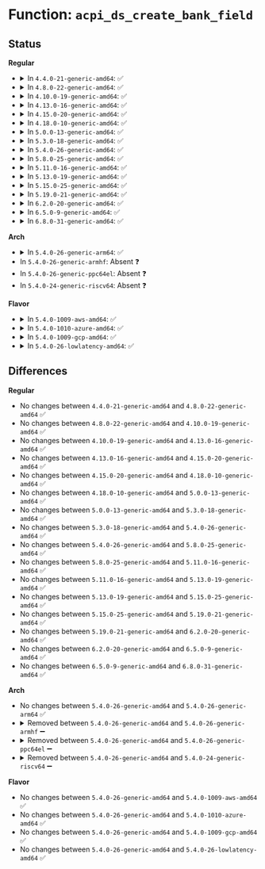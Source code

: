 # Function: <code>acpi_ds_create_bank_field</code>

## Status
<b>Regular</b>
<ul>
<li>
<details>
<summary>In <code>4.4.0-21-generic-amd64</code>: ✅</summary>

```c
acpi_status acpi_ds_create_bank_field(union acpi_parse_object * op, struct acpi_namespace_node * region_node, struct acpi_walk_state * walk_state)
```

```json
{
  "name": "acpi_ds_create_bank_field",
  "collision_type": "Unique Global",
  "inline_type": "No",
  "funcs": [
    {
      "addr": 18446744071583613029,
      "name": "acpi_ds_create_bank_field",
      "external": true,
      "loc": "drivers/acpi/acpica/dsfield.c:656",
      "file": "drivers/acpi/acpica/dsfield.c",
      "inline": "seen, unknown",
      "caller_inline": [],
      "caller_func": [
        "drivers/acpi/acpica/dswload2.c:acpi_ds_load2_end_op"
      ]
    }
  ],
  "symbols": [
    {
      "addr": 18446744071583613029,
      "name": "acpi_ds_create_bank_field",
      "section": ".text",
      "bind": "STB_GLOBAL",
      "size": 284
    }
  ]
}
```
</details>
</li>
<li>
<details>
<summary>In <code>4.8.0-22-generic-amd64</code>: ✅</summary>

```c
acpi_status acpi_ds_create_bank_field(union acpi_parse_object * op, struct acpi_namespace_node * region_node, struct acpi_walk_state * walk_state)
```

```json
{
  "name": "acpi_ds_create_bank_field",
  "collision_type": "Unique Global",
  "inline_type": "No",
  "funcs": [
    {
      "addr": 18446744071583936122,
      "name": "acpi_ds_create_bank_field",
      "external": true,
      "loc": "drivers/acpi/acpica/dsfield.c:656",
      "file": "drivers/acpi/acpica/dsfield.c",
      "inline": "seen, unknown",
      "caller_inline": [],
      "caller_func": [
        "drivers/acpi/acpica/dswload2.c:acpi_ds_load2_end_op"
      ]
    }
  ],
  "symbols": [
    {
      "addr": 18446744071583936122,
      "name": "acpi_ds_create_bank_field",
      "section": ".text",
      "bind": "STB_GLOBAL",
      "size": 278
    }
  ]
}
```
</details>
</li>
<li>
<details>
<summary>In <code>4.10.0-19-generic-amd64</code>: ✅</summary>

```c
acpi_status acpi_ds_create_bank_field(union acpi_parse_object * op, struct acpi_namespace_node * region_node, struct acpi_walk_state * walk_state)
```

```json
{
  "name": "acpi_ds_create_bank_field",
  "collision_type": "Unique Global",
  "inline_type": "No",
  "funcs": [
    {
      "addr": 18446744071584077715,
      "name": "acpi_ds_create_bank_field",
      "external": true,
      "loc": "drivers/acpi/acpica/dsfield.c:656",
      "file": "drivers/acpi/acpica/dsfield.c",
      "inline": "seen, unknown",
      "caller_inline": [],
      "caller_func": [
        "drivers/acpi/acpica/dswload2.c:acpi_ds_load2_end_op"
      ]
    }
  ],
  "symbols": [
    {
      "addr": 18446744071584077715,
      "name": "acpi_ds_create_bank_field",
      "section": ".text",
      "bind": "STB_GLOBAL",
      "size": 278
    }
  ]
}
```
</details>
</li>
<li>
<details>
<summary>In <code>4.13.0-16-generic-amd64</code>: ✅</summary>

```c
acpi_status acpi_ds_create_bank_field(union acpi_parse_object * op, struct acpi_namespace_node * region_node, struct acpi_walk_state * walk_state)
```

```json
{
  "name": "acpi_ds_create_bank_field",
  "collision_type": "Unique Global",
  "inline_type": "No",
  "funcs": [
    {
      "addr": 18446744071584144452,
      "name": "acpi_ds_create_bank_field",
      "external": true,
      "loc": "drivers/acpi/acpica/dsfield.c:656",
      "file": "drivers/acpi/acpica/dsfield.c",
      "inline": "seen, unknown",
      "caller_inline": [],
      "caller_func": [
        "drivers/acpi/acpica/dswload2.c:acpi_ds_load2_end_op"
      ]
    }
  ],
  "symbols": [
    {
      "addr": 18446744071584144452,
      "name": "acpi_ds_create_bank_field",
      "section": ".text",
      "bind": "STB_GLOBAL",
      "size": 278
    }
  ]
}
```
</details>
</li>
<li>
<details>
<summary>In <code>4.15.0-20-generic-amd64</code>: ✅</summary>

```c
acpi_status acpi_ds_create_bank_field(union acpi_parse_object * op, struct acpi_namespace_node * region_node, struct acpi_walk_state * walk_state)
```

```json
{
  "name": "acpi_ds_create_bank_field",
  "collision_type": "Unique Global",
  "inline_type": "No",
  "funcs": [
    {
      "addr": 18446744071584423298,
      "name": "acpi_ds_create_bank_field",
      "external": true,
      "loc": "drivers/acpi/acpica/dsfield.c:658",
      "file": "drivers/acpi/acpica/dsfield.c",
      "inline": "seen, unknown",
      "caller_inline": [],
      "caller_func": [
        "drivers/acpi/acpica/dswload2.c:acpi_ds_load2_end_op"
      ]
    }
  ],
  "symbols": [
    {
      "addr": 18446744071584423298,
      "name": "acpi_ds_create_bank_field",
      "section": ".text",
      "bind": "STB_GLOBAL",
      "size": 412
    }
  ]
}
```
</details>
</li>
<li>
<details>
<summary>In <code>4.18.0-10-generic-amd64</code>: ✅</summary>

```c
acpi_status acpi_ds_create_bank_field(union acpi_parse_object * op, struct acpi_namespace_node * region_node, struct acpi_walk_state * walk_state)
```

```json
{
  "name": "acpi_ds_create_bank_field",
  "collision_type": "Unique Global",
  "inline_type": "No",
  "funcs": [
    {
      "addr": 18446744071584646819,
      "name": "acpi_ds_create_bank_field",
      "external": true,
      "loc": "drivers/acpi/acpica/dsfield.c:630",
      "file": "drivers/acpi/acpica/dsfield.c",
      "inline": "seen, unknown",
      "caller_inline": [],
      "caller_func": [
        "drivers/acpi/acpica/dswload2.c:acpi_ds_load2_end_op"
      ]
    }
  ],
  "symbols": [
    {
      "addr": 18446744071584646819,
      "name": "acpi_ds_create_bank_field",
      "section": ".text",
      "bind": "STB_GLOBAL",
      "size": 430
    }
  ]
}
```
</details>
</li>
<li>
<details>
<summary>In <code>5.0.0-13-generic-amd64</code>: ✅</summary>

```c
acpi_status acpi_ds_create_bank_field(union acpi_parse_object * op, struct acpi_namespace_node * region_node, struct acpi_walk_state * walk_state)
```

```json
{
  "name": "acpi_ds_create_bank_field",
  "collision_type": "Unique Global",
  "inline_type": "No",
  "funcs": [
    {
      "addr": 18446744071584746457,
      "name": "acpi_ds_create_bank_field",
      "external": true,
      "loc": "drivers/acpi/acpica/dsfield.c:662",
      "file": "drivers/acpi/acpica/dsfield.c",
      "inline": "seen, unknown",
      "caller_inline": [],
      "caller_func": [
        "drivers/acpi/acpica/dswload2.c:acpi_ds_load2_end_op"
      ]
    }
  ],
  "symbols": [
    {
      "addr": 18446744071584746457,
      "name": "acpi_ds_create_bank_field",
      "section": ".text",
      "bind": "STB_GLOBAL",
      "size": 430
    }
  ]
}
```
</details>
</li>
<li>
<details>
<summary>In <code>5.3.0-18-generic-amd64</code>: ✅</summary>

```c
acpi_status acpi_ds_create_bank_field(union acpi_parse_object * op, struct acpi_namespace_node * region_node, struct acpi_walk_state * walk_state)
```

```json
{
  "name": "acpi_ds_create_bank_field",
  "collision_type": "Unique Global",
  "inline_type": "No",
  "funcs": [
    {
      "addr": 18446744071584948787,
      "name": "acpi_ds_create_bank_field",
      "external": true,
      "loc": "drivers/acpi/acpica/dsfield.c:669",
      "file": "drivers/acpi/acpica/dsfield.c",
      "inline": "seen, unknown",
      "caller_inline": [],
      "caller_func": [
        "drivers/acpi/acpica/dswload2.c:acpi_ds_load2_end_op"
      ]
    }
  ],
  "symbols": [
    {
      "addr": 18446744071584948787,
      "name": "acpi_ds_create_bank_field",
      "section": ".text",
      "bind": "STB_GLOBAL",
      "size": 427
    }
  ]
}
```
</details>
</li>
<li>
<details>
<summary>In <code>5.4.0-26-generic-amd64</code>: ✅</summary>

```c
acpi_status acpi_ds_create_bank_field(union acpi_parse_object * op, struct acpi_namespace_node * region_node, struct acpi_walk_state * walk_state)
```

```json
{
  "name": "acpi_ds_create_bank_field",
  "collision_type": "Unique Global",
  "inline_type": "No",
  "funcs": [
    {
      "addr": 18446744071585084579,
      "name": "acpi_ds_create_bank_field",
      "external": true,
      "loc": "drivers/acpi/acpica/dsfield.c:669",
      "file": "drivers/acpi/acpica/dsfield.c",
      "inline": "seen, unknown",
      "caller_inline": [],
      "caller_func": [
        "drivers/acpi/acpica/dswload2.c:acpi_ds_load2_end_op"
      ]
    }
  ],
  "symbols": [
    {
      "addr": 18446744071585084579,
      "name": "acpi_ds_create_bank_field",
      "section": ".text",
      "bind": "STB_GLOBAL",
      "size": 427
    }
  ]
}
```
</details>
</li>
<li>
<details>
<summary>In <code>5.8.0-25-generic-amd64</code>: ✅</summary>

```c
acpi_status acpi_ds_create_bank_field(union acpi_parse_object * op, struct acpi_namespace_node * region_node, struct acpi_walk_state * walk_state)
```

```json
{
  "name": "acpi_ds_create_bank_field",
  "collision_type": "Unique Global",
  "inline_type": "No",
  "funcs": [
    {
      "addr": 18446744071585789172,
      "name": "acpi_ds_create_bank_field",
      "external": true,
      "loc": "drivers/acpi/acpica/dsfield.c:673",
      "file": "drivers/acpi/acpica/dsfield.c",
      "inline": "seen, unknown",
      "caller_inline": [],
      "caller_func": [
        "drivers/acpi/acpica/dswload2.c:acpi_ds_load2_end_op"
      ]
    }
  ],
  "symbols": [
    {
      "addr": 18446744071585789172,
      "name": "acpi_ds_create_bank_field",
      "section": ".text",
      "bind": "STB_GLOBAL",
      "size": 427
    }
  ]
}
```
</details>
</li>
<li>
<details>
<summary>In <code>5.11.0-16-generic-amd64</code>: ✅</summary>

```c
acpi_status acpi_ds_create_bank_field(union acpi_parse_object * op, struct acpi_namespace_node * region_node, struct acpi_walk_state * walk_state)
```

```json
{
  "name": "acpi_ds_create_bank_field",
  "collision_type": "Unique Global",
  "inline_type": "No",
  "funcs": [
    {
      "addr": 18446744071585910028,
      "name": "acpi_ds_create_bank_field",
      "external": true,
      "loc": "drivers/acpi/acpica/dsfield.c:673",
      "file": "drivers/acpi/acpica/dsfield.c",
      "inline": "seen, unknown",
      "caller_inline": [],
      "caller_func": [
        "drivers/acpi/acpica/dswload2.c:acpi_ds_load2_end_op"
      ]
    }
  ],
  "symbols": [
    {
      "addr": 18446744071585910028,
      "name": "acpi_ds_create_bank_field",
      "section": ".text",
      "bind": "STB_GLOBAL",
      "size": 427
    }
  ]
}
```
</details>
</li>
<li>
<details>
<summary>In <code>5.13.0-19-generic-amd64</code>: ✅</summary>

```c
acpi_status acpi_ds_create_bank_field(union acpi_parse_object * op, struct acpi_namespace_node * region_node, struct acpi_walk_state * walk_state)
```

```json
{
  "name": "acpi_ds_create_bank_field",
  "collision_type": "Unique Global",
  "inline_type": "No",
  "funcs": [
    {
      "addr": 18446744071585787427,
      "name": "acpi_ds_create_bank_field",
      "external": true,
      "loc": "drivers/acpi/acpica/dsfield.c:673",
      "file": "drivers/acpi/acpica/dsfield.c",
      "inline": "seen, unknown",
      "caller_inline": [],
      "caller_func": [
        "drivers/acpi/acpica/dswload2.c:acpi_ds_load2_end_op"
      ]
    }
  ],
  "symbols": [
    {
      "addr": 18446744071585787427,
      "name": "acpi_ds_create_bank_field",
      "section": ".text",
      "bind": "STB_GLOBAL",
      "size": 427
    }
  ]
}
```
</details>
</li>
<li>
<details>
<summary>In <code>5.15.0-25-generic-amd64</code>: ✅</summary>

```c
acpi_status acpi_ds_create_bank_field(union acpi_parse_object * op, struct acpi_namespace_node * region_node, struct acpi_walk_state * walk_state)
```

```json
{
  "name": "acpi_ds_create_bank_field",
  "collision_type": "Unique Global",
  "inline_type": "No",
  "funcs": [
    {
      "addr": 18446744071586272291,
      "name": "acpi_ds_create_bank_field",
      "external": true,
      "loc": "drivers/acpi/acpica/dsfield.c:673",
      "file": "drivers/acpi/acpica/dsfield.c",
      "inline": "seen, unknown",
      "caller_inline": [],
      "caller_func": [
        "drivers/acpi/acpica/dswload2.c:acpi_ds_load2_end_op"
      ]
    }
  ],
  "symbols": [
    {
      "addr": 18446744071586272291,
      "name": "acpi_ds_create_bank_field",
      "section": ".text",
      "bind": "STB_GLOBAL",
      "size": 427
    }
  ]
}
```
</details>
</li>
<li>
<details>
<summary>In <code>5.19.0-21-generic-amd64</code>: ✅</summary>

```c
acpi_status acpi_ds_create_bank_field(union acpi_parse_object * op, struct acpi_namespace_node * region_node, struct acpi_walk_state * walk_state)
```

```json
{
  "name": "acpi_ds_create_bank_field",
  "collision_type": "Unique Global",
  "inline_type": "No",
  "funcs": [
    {
      "addr": 18446744071587515977,
      "name": "acpi_ds_create_bank_field",
      "external": true,
      "loc": "drivers/acpi/acpica/dsfield.c:673",
      "file": "drivers/acpi/acpica/dsfield.c",
      "inline": "seen, unknown",
      "caller_inline": [],
      "caller_func": [
        "drivers/acpi/acpica/dswload2.c:acpi_ds_load2_end_op"
      ]
    }
  ],
  "symbols": [
    {
      "addr": 18446744071587515977,
      "name": "acpi_ds_create_bank_field",
      "section": ".text",
      "bind": "STB_GLOBAL",
      "size": 458
    }
  ]
}
```
</details>
</li>
<li>
<details>
<summary>In <code>6.2.0-20-generic-amd64</code>: ✅</summary>

```c
acpi_status acpi_ds_create_bank_field(union acpi_parse_object * op, struct acpi_namespace_node * region_node, struct acpi_walk_state * walk_state)
```

```json
{
  "name": "acpi_ds_create_bank_field",
  "collision_type": "Unique Global",
  "inline_type": "No",
  "funcs": [
    {
      "addr": 18446744071588791904,
      "name": "acpi_ds_create_bank_field",
      "external": true,
      "loc": "drivers/acpi/acpica/dsfield.c:673",
      "file": "drivers/acpi/acpica/dsfield.c",
      "inline": "seen, unknown",
      "caller_inline": [],
      "caller_func": [
        "drivers/acpi/acpica/dswload2.c:acpi_ds_load2_end_op"
      ]
    }
  ],
  "symbols": [
    {
      "addr": 18446744071588791904,
      "name": "acpi_ds_create_bank_field",
      "section": ".text",
      "bind": "STB_GLOBAL",
      "size": 485
    }
  ]
}
```
</details>
</li>
<li>
<details>
<summary>In <code>6.5.0-9-generic-amd64</code>: ✅</summary>

```c
acpi_status acpi_ds_create_bank_field(union acpi_parse_object * op, struct acpi_namespace_node * region_node, struct acpi_walk_state * walk_state)
```

```json
{
  "name": "acpi_ds_create_bank_field",
  "collision_type": "Unique Global",
  "inline_type": "No",
  "funcs": [
    {
      "addr": 18446744071589081360,
      "name": "acpi_ds_create_bank_field",
      "external": true,
      "loc": "drivers/acpi/acpica/dsfield.c:673",
      "file": "drivers/acpi/acpica/dsfield.c",
      "inline": "seen, unknown",
      "caller_inline": [],
      "caller_func": [
        "drivers/acpi/acpica/dswload2.c:acpi_ds_load2_end_op"
      ]
    }
  ],
  "symbols": [
    {
      "addr": 18446744071589081360,
      "name": "acpi_ds_create_bank_field",
      "section": ".text",
      "bind": "STB_GLOBAL",
      "size": 485
    }
  ]
}
```
</details>
</li>
<li>
<details>
<summary>In <code>6.8.0-31-generic-amd64</code>: ✅</summary>

```c
acpi_status acpi_ds_create_bank_field(union acpi_parse_object * op, struct acpi_namespace_node * region_node, struct acpi_walk_state * walk_state)
```

```json
{
  "name": "acpi_ds_create_bank_field",
  "collision_type": "Unique Global",
  "inline_type": "No",
  "funcs": [
    {
      "addr": 18446744071589387056,
      "name": "acpi_ds_create_bank_field",
      "external": true,
      "loc": "drivers/acpi/acpica/dsfield.c:673",
      "file": "drivers/acpi/acpica/dsfield.c",
      "inline": "seen, unknown",
      "caller_inline": [],
      "caller_func": [
        "drivers/acpi/acpica/dswload2.c:acpi_ds_load2_end_op"
      ]
    }
  ],
  "symbols": [
    {
      "addr": 18446744071589387056,
      "name": "acpi_ds_create_bank_field",
      "section": ".text",
      "bind": "STB_GLOBAL",
      "size": 485
    }
  ]
}
```
</details>
</li>
</ul>
<b>Arch</b>
<ul>
<li>
<details>
<summary>In <code>5.4.0-26-generic-arm64</code>: ✅</summary>

```c
acpi_status acpi_ds_create_bank_field(union acpi_parse_object * op, struct acpi_namespace_node * region_node, struct acpi_walk_state * walk_state)
```

```json
{
  "name": "acpi_ds_create_bank_field",
  "collision_type": "Unique Global",
  "inline_type": "No",
  "funcs": [
    {
      "addr": 18446603336497484924,
      "name": "acpi_ds_create_bank_field",
      "external": true,
      "loc": "drivers/acpi/acpica/dsfield.c:669",
      "file": "drivers/acpi/acpica/dsfield.c",
      "inline": "seen, unknown",
      "caller_inline": [],
      "caller_func": [
        "drivers/acpi/acpica/dswload2.c:acpi_ds_load2_end_op"
      ]
    }
  ],
  "symbols": [
    {
      "addr": 18446603336497484924,
      "name": "acpi_ds_create_bank_field",
      "section": ".text",
      "bind": "STB_GLOBAL",
      "size": 304
    }
  ]
}
```
</details>
</li>
<li>
In <code>5.4.0-26-generic-armhf</code>: Absent ❓
</li>
<li>
In <code>5.4.0-26-generic-ppc64el</code>: Absent ❓
</li>
<li>
In <code>5.4.0-24-generic-riscv64</code>: Absent ❓
</li>
</ul>
<b>Flavor</b>
<ul>
<li>
<details>
<summary>In <code>5.4.0-1009-aws-amd64</code>: ✅</summary>

```c
acpi_status acpi_ds_create_bank_field(union acpi_parse_object * op, struct acpi_namespace_node * region_node, struct acpi_walk_state * walk_state)
```

```json
{
  "name": "acpi_ds_create_bank_field",
  "collision_type": "Unique Global",
  "inline_type": "No",
  "funcs": [
    {
      "addr": 18446744071585010423,
      "name": "acpi_ds_create_bank_field",
      "external": true,
      "loc": "drivers/acpi/acpica/dsfield.c:669",
      "file": "drivers/acpi/acpica/dsfield.c",
      "inline": "seen, unknown",
      "caller_inline": [],
      "caller_func": [
        "drivers/acpi/acpica/dswload2.c:acpi_ds_load2_end_op"
      ]
    }
  ],
  "symbols": [
    {
      "addr": 18446744071585010423,
      "name": "acpi_ds_create_bank_field",
      "section": ".text",
      "bind": "STB_GLOBAL",
      "size": 284
    }
  ]
}
```
</details>
</li>
<li>
<details>
<summary>In <code>5.4.0-1010-azure-amd64</code>: ✅</summary>

```c
acpi_status acpi_ds_create_bank_field(union acpi_parse_object * op, struct acpi_namespace_node * region_node, struct acpi_walk_state * walk_state)
```

```json
{
  "name": "acpi_ds_create_bank_field",
  "collision_type": "Unique Global",
  "inline_type": "No",
  "funcs": [
    {
      "addr": 18446744071584926066,
      "name": "acpi_ds_create_bank_field",
      "external": true,
      "loc": "drivers/acpi/acpica/dsfield.c:669",
      "file": "drivers/acpi/acpica/dsfield.c",
      "inline": "seen, unknown",
      "caller_inline": [],
      "caller_func": [
        "drivers/acpi/acpica/dswload2.c:acpi_ds_load2_end_op"
      ]
    }
  ],
  "symbols": [
    {
      "addr": 18446744071584926066,
      "name": "acpi_ds_create_bank_field",
      "section": ".text",
      "bind": "STB_GLOBAL",
      "size": 284
    }
  ]
}
```
</details>
</li>
<li>
<details>
<summary>In <code>5.4.0-1009-gcp-amd64</code>: ✅</summary>

```c
acpi_status acpi_ds_create_bank_field(union acpi_parse_object * op, struct acpi_namespace_node * region_node, struct acpi_walk_state * walk_state)
```

```json
{
  "name": "acpi_ds_create_bank_field",
  "collision_type": "Unique Global",
  "inline_type": "No",
  "funcs": [
    {
      "addr": 18446744071585036163,
      "name": "acpi_ds_create_bank_field",
      "external": true,
      "loc": "drivers/acpi/acpica/dsfield.c:669",
      "file": "drivers/acpi/acpica/dsfield.c",
      "inline": "seen, unknown",
      "caller_inline": [],
      "caller_func": [
        "drivers/acpi/acpica/dswload2.c:acpi_ds_load2_end_op"
      ]
    }
  ],
  "symbols": [
    {
      "addr": 18446744071585036163,
      "name": "acpi_ds_create_bank_field",
      "section": ".text",
      "bind": "STB_GLOBAL",
      "size": 427
    }
  ]
}
```
</details>
</li>
<li>
<details>
<summary>In <code>5.4.0-26-lowlatency-amd64</code>: ✅</summary>

```c
acpi_status acpi_ds_create_bank_field(union acpi_parse_object * op, struct acpi_namespace_node * region_node, struct acpi_walk_state * walk_state)
```

```json
{
  "name": "acpi_ds_create_bank_field",
  "collision_type": "Unique Global",
  "inline_type": "No",
  "funcs": [
    {
      "addr": 18446744071585142323,
      "name": "acpi_ds_create_bank_field",
      "external": true,
      "loc": "drivers/acpi/acpica/dsfield.c:669",
      "file": "drivers/acpi/acpica/dsfield.c",
      "inline": "seen, unknown",
      "caller_inline": [],
      "caller_func": [
        "drivers/acpi/acpica/dswload2.c:acpi_ds_load2_end_op"
      ]
    }
  ],
  "symbols": [
    {
      "addr": 18446744071585142323,
      "name": "acpi_ds_create_bank_field",
      "section": ".text",
      "bind": "STB_GLOBAL",
      "size": 427
    }
  ]
}
```
</details>
</li>
</ul>

## Differences
<b>Regular</b>
<ul>
<li>
No changes between <code>4.4.0-21-generic-amd64</code> and <code>4.8.0-22-generic-amd64</code> ✅
</li>
<li>
No changes between <code>4.8.0-22-generic-amd64</code> and <code>4.10.0-19-generic-amd64</code> ✅
</li>
<li>
No changes between <code>4.10.0-19-generic-amd64</code> and <code>4.13.0-16-generic-amd64</code> ✅
</li>
<li>
No changes between <code>4.13.0-16-generic-amd64</code> and <code>4.15.0-20-generic-amd64</code> ✅
</li>
<li>
No changes between <code>4.15.0-20-generic-amd64</code> and <code>4.18.0-10-generic-amd64</code> ✅
</li>
<li>
No changes between <code>4.18.0-10-generic-amd64</code> and <code>5.0.0-13-generic-amd64</code> ✅
</li>
<li>
No changes between <code>5.0.0-13-generic-amd64</code> and <code>5.3.0-18-generic-amd64</code> ✅
</li>
<li>
No changes between <code>5.3.0-18-generic-amd64</code> and <code>5.4.0-26-generic-amd64</code> ✅
</li>
<li>
No changes between <code>5.4.0-26-generic-amd64</code> and <code>5.8.0-25-generic-amd64</code> ✅
</li>
<li>
No changes between <code>5.8.0-25-generic-amd64</code> and <code>5.11.0-16-generic-amd64</code> ✅
</li>
<li>
No changes between <code>5.11.0-16-generic-amd64</code> and <code>5.13.0-19-generic-amd64</code> ✅
</li>
<li>
No changes between <code>5.13.0-19-generic-amd64</code> and <code>5.15.0-25-generic-amd64</code> ✅
</li>
<li>
No changes between <code>5.15.0-25-generic-amd64</code> and <code>5.19.0-21-generic-amd64</code> ✅
</li>
<li>
No changes between <code>5.19.0-21-generic-amd64</code> and <code>6.2.0-20-generic-amd64</code> ✅
</li>
<li>
No changes between <code>6.2.0-20-generic-amd64</code> and <code>6.5.0-9-generic-amd64</code> ✅
</li>
<li>
No changes between <code>6.5.0-9-generic-amd64</code> and <code>6.8.0-31-generic-amd64</code> ✅
</li>
</ul>
<b>Arch</b>
<ul>
<li>
No changes between <code>5.4.0-26-generic-amd64</code> and <code>5.4.0-26-generic-arm64</code> ✅
</li>
<li>
<details>
<summary>Removed between <code>5.4.0-26-generic-amd64</code> and <code>5.4.0-26-generic-armhf</code> ➖</summary>

```c
acpi_status acpi_ds_create_bank_field(union acpi_parse_object * op, struct acpi_namespace_node * region_node, struct acpi_walk_state * walk_state)
```
</details>
</li>
<li>
<details>
<summary>Removed between <code>5.4.0-26-generic-amd64</code> and <code>5.4.0-26-generic-ppc64el</code> ➖</summary>

```c
acpi_status acpi_ds_create_bank_field(union acpi_parse_object * op, struct acpi_namespace_node * region_node, struct acpi_walk_state * walk_state)
```
</details>
</li>
<li>
<details>
<summary>Removed between <code>5.4.0-26-generic-amd64</code> and <code>5.4.0-24-generic-riscv64</code> ➖</summary>

```c
acpi_status acpi_ds_create_bank_field(union acpi_parse_object * op, struct acpi_namespace_node * region_node, struct acpi_walk_state * walk_state)
```
</details>
</li>
</ul>
<b>Flavor</b>
<ul>
<li>
No changes between <code>5.4.0-26-generic-amd64</code> and <code>5.4.0-1009-aws-amd64</code> ✅
</li>
<li>
No changes between <code>5.4.0-26-generic-amd64</code> and <code>5.4.0-1010-azure-amd64</code> ✅
</li>
<li>
No changes between <code>5.4.0-26-generic-amd64</code> and <code>5.4.0-1009-gcp-amd64</code> ✅
</li>
<li>
No changes between <code>5.4.0-26-generic-amd64</code> and <code>5.4.0-26-lowlatency-amd64</code> ✅
</li>
</ul>
